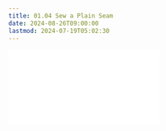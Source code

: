 ```yaml
---
title: 01.04 Sew a Plain Seam
date: 2024-08-26T09:00:00
lastmod: 2024-07-19T05:02:30
---
```


![Link to included File Contents](../../../../sewing/how-to-sew-a-plain-seam.md)
